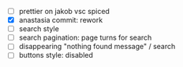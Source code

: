 - [ ] prettier on jakob vsc spiced
- [x] anastasia commit: rework
- [ ] search style
- [ ] search pagination: page turns for search
- [ ] disappearing "nothing found message" / search
- [ ] buttons style: disabled